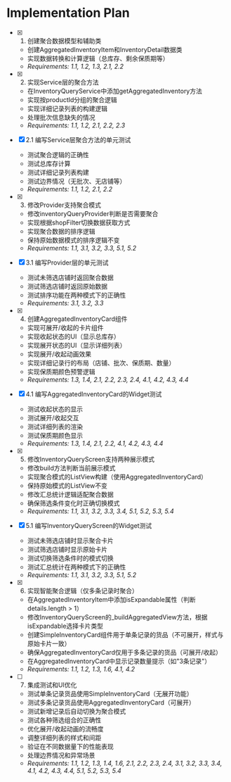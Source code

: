 # Implementation Plan

- [x] 1. 创建聚合数据模型和辅助类






  - 创建AggregatedInventoryItem和InventoryDetail数据类
  - 实现数据转换和计算逻辑（总库存、剩余保质期等）
  - _Requirements: 1.1, 1.2, 1.3, 2.1, 2.2_

- [x] 2. 实现Service层的聚合方法





  - 在InventoryQueryService中添加getAggregatedInventory方法
  - 实现按productId分组的聚合逻辑
  - 实现详细记录列表的构建逻辑
  - 处理批次信息缺失的情况
  - _Requirements: 1.1, 1.2, 2.1, 2.2, 2.3_

- [x] 2.1 编写Service层聚合方法的单元测试






  - 测试聚合逻辑的正确性
  - 测试总库存计算
  - 测试详细记录列表构建
  - 测试边界情况（无批次、无店铺等）
  - _Requirements: 1.1, 1.2, 2.1, 2.2_

- [x] 3. 修改Provider支持聚合模式





  - 修改inventoryQueryProvider判断是否需要聚合
  - 实现根据shopFilter切换数据获取方式
  - 实现聚合数据的排序逻辑
  - 保持原始数据模式的排序逻辑不变
  - _Requirements: 1.1, 3.1, 3.2, 3.3, 5.1, 5.2_

- [x] 3.1 编写Provider层的单元测试







  - 测试未筛选店铺时返回聚合数据
  - 测试筛选店铺时返回原始数据
  - 测试排序功能在两种模式下的正确性
  - _Requirements: 3.1, 3.2, 3.3_

- [x] 4. 创建AggregatedInventoryCard组件





  - 实现可展开/收起的卡片组件
  - 实现收起状态的UI（显示总库存）
  - 实现展开状态的UI（显示详细列表）
  - 实现展开/收起动画效果
  - 实现详细记录行的布局（店铺、批次、保质期、数量）
  - 实现保质期颜色预警逻辑
  - _Requirements: 1.3, 1.4, 2.1, 2.2, 2.3, 2.4, 4.1, 4.2, 4.3, 4.4_

- [x] 4.1 编写AggregatedInventoryCard的Widget测试






  - 测试收起状态的显示
  - 测试展开/收起交互
  - 测试详细列表的渲染
  - 测试保质期颜色显示
  - _Requirements: 1.3, 1.4, 2.1, 2.2, 4.1, 4.2, 4.3, 4.4_

- [x] 5. 修改InventoryQueryScreen支持两种展示模式





  - 修改build方法判断当前展示模式
  - 实现聚合模式的ListView构建（使用AggregatedInventoryCard）
  - 保持原始模式的ListView不变
  - 修改汇总统计逻辑适配聚合数据
  - 确保筛选条件变化时正确切换模式
  - _Requirements: 1.1, 3.1, 3.2, 3.3, 3.4, 5.1, 5.2, 5.3, 5.4_

- [x] 5.1 编写InventoryQueryScreen的Widget测试






  - 测试未筛选店铺时显示聚合卡片
  - 测试筛选店铺时显示原始卡片
  - 测试切换筛选条件时的模式切换
  - 测试汇总统计在两种模式下的正确性
  - _Requirements: 1.1, 3.1, 3.2, 3.3, 5.1, 5.2_

- [x] 6. 实现智能聚合逻辑（仅多条记录时聚合）





  - 在AggregatedInventoryItem中添加isExpandable属性（判断details.length > 1）
  - 修改InventoryQueryScreen的_buildAggregatedView方法，根据isExpandable选择卡片类型
  - 创建SimpleInventoryCard组件用于单条记录的货品（不可展开，样式与原始卡片一致）
  - 确保AggregatedInventoryCard仅用于多条记录的货品（可展开/收起）
  - 在AggregatedInventoryCard中显示记录数量提示（如"3条记录"）
  - _Requirements: 1.1, 1.2, 1.3, 1.6, 4.1, 4.2_

- [ ] 7. 集成测试和UI优化
  - 测试单条记录货品使用SimpleInventoryCard（无展开功能）
  - 测试多条记录货品使用AggregatedInventoryCard（可展开）
  - 测试新增记录后自动切换为聚合模式
  - 测试各种筛选组合的正确性
  - 优化展开/收起动画的流畅度
  - 调整详细列表的样式和间距
  - 验证在不同数据量下的性能表现
  - 处理边界情况和异常场景
  - _Requirements: 1.1, 1.2, 1.3, 1.4, 1.6, 2.1, 2.2, 2.3, 2.4, 3.1, 3.2, 3.3, 3.4, 4.1, 4.2, 4.3, 4.4, 5.1, 5.2, 5.3, 5.4_

